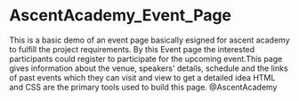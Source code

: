 # AscentAcademy_Event_Page
This is a basic demo of an event page basically esigned for ascent academy to fulfill the project requirements. By this Event page the interested participants could register to participate for the upcoming event.This page gives information about the venue, speakers' details, schedule and the links of past events which they can visit and  view to get a detailed idea
HTML and CSS are the primary tools used to build this page.
@AscentAcademy
